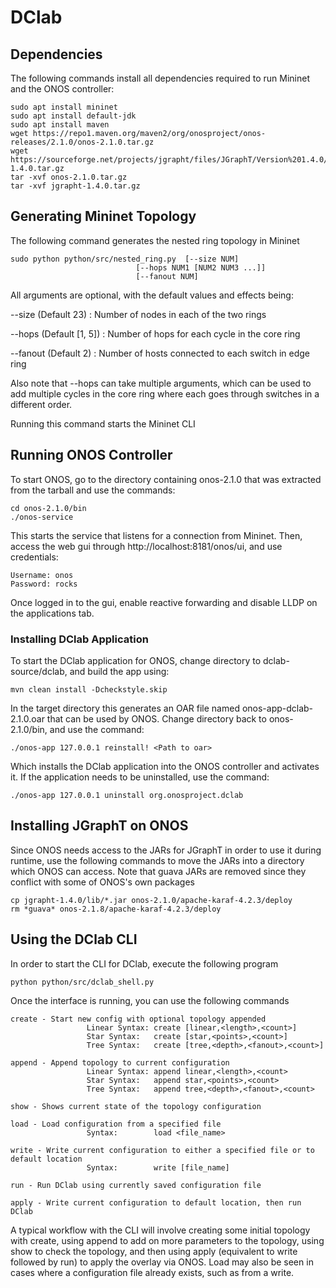 # DClab
## Dependencies
The following commands install all dependencies required to run Mininet and the ONOS controller:
```
sudo apt install mininet
sudo apt install default-jdk
sudo apt install maven
wget https://repo1.maven.org/maven2/org/onosproject/onos-releases/2.1.0/onos-2.1.0.tar.gz
wget https://sourceforge.net/projects/jgrapht/files/JGraphT/Version%201.4.0/jgrapht-1.4.0.tar.gz
tar -xvf onos-2.1.0.tar.gz
tar -xvf jgrapht-1.4.0.tar.gz
```

## Generating Mininet Topology
The following command generates the nested ring topology in Mininet
```
sudo python python/src/nested_ring.py  [--size NUM]
                            [--hops NUM1 [NUM2 NUM3 ...]]
                            [--fanout NUM]
```
All arguments are optional, with the default values and effects being:


--size   (Default 23) : Number of nodes in each of the two rings

--hops   (Default [1, 5]) : Number of hops for each cycle in the core ring

--fanout (Default 2) : Number of hosts connected to each switch in edge ring

Also note that --hops can take multiple arguments, which can be used to add multiple cycles in the core ring where each goes through switches in a different order.

Running this command starts the Mininet CLI

## Running ONOS Controller
To start ONOS, go to the directory containing onos-2.1.0 that was extracted from the tarball and use the commands:
```
cd onos-2.1.0/bin
./onos-service
```

This starts the service that listens for a connection from Mininet. Then, access the web gui through http://localhost:8181/onos/ui, and use credentials:
```
Username: onos
Password: rocks
```

Once logged in to the gui, enable reactive forwarding and disable LLDP on the applications tab.

### Installing DClab Application
To start the DClab application for ONOS, change directory to dclab-source/dclab, and build the app using:
```
mvn clean install -Dcheckstyle.skip
```

In the target directory this generates an OAR file named onos-app-dclab-2.1.0.oar that can be used by ONOS. Change directory back to onos-2.1.0/bin, and use the command:
```
./onos-app 127.0.0.1 reinstall! <Path to oar>
```

Which installs the DClab application into the ONOS controller and activates it. If the application needs to be uninstalled, use the command:
```
./onos-app 127.0.0.1 uninstall org.onosproject.dclab
```

## Installing JGraphT on ONOS
Since ONOS needs access to the JARs for JGraphT in order to use it during runtime, use the following commands to move the JARs into a directory which ONOS can access. Note that guava JARs are removed since they conflict with some of ONOS's own packages
```
cp jgrapht-1.4.0/lib/*.jar onos-2.1.0/apache-karaf-4.2.3/deploy
rm *guava* onos-2.1.8/apache-karaf-4.2.3/deploy
```

## Using the DClab CLI
In order to start the CLI for DClab, execute the following program
```
python python/src/dclab_shell.py
```

Once the interface is running, you can use the following commands
```
create - Start new config with optional topology appended
                 Linear Syntax: create [linear,<length>,<count>]
                 Star Syntax:   create [star,<points>,<count>]
                 Tree Syntax:   create [tree,<depth>,<fanout>,<count>]

append - Append topology to current configuration
                 Linear Syntax: append linear,<length>,<count>
                 Star Syntax:   append star,<points>,<count>
                 Tree Syntax:   append tree,<depth>,<fanout>,<count>

show - Shows current state of the topology configuration

load - Load configuration from a specified file
                 Syntax:        load <file_name>

write - Write current configuration to either a specified file or to default location
                 Syntax:        write [file_name]

run - Run DClab using currently saved configuration file

apply - Write current configuration to default location, then run DClab
```

A typical workflow with the CLI will involve creating some initial topology with create, using append to add on more parameters to the topology, using show to check the topology, and then using apply (equivalent to write followed by run) to apply the overlay via ONOS. Load may also be seen in cases where a configuration file already exists, such as from a write.

